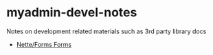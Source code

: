 # myadmin-devel-notes
Notes on development related materials such as 3rd party library docs

* [Nette/Forms Forms](https://github.com/detain/myadmin-devel-notes/blob/master/nette/README.md)


